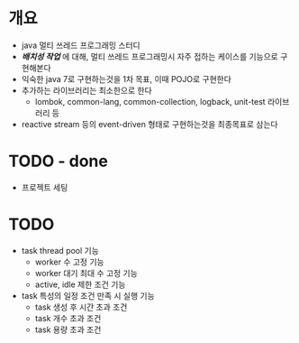 # 개요
- java 멀티 쓰레드 프로그래밍 스터디
- ***배치성 작업*** 에 대해, 멀티 쓰레드 프로그래밍시 자주 접하는 케이스를 기능으로 구현해본다
- 익숙한 java 7로 구현하는것을 1차 목표, 이때 POJO로 구현한다
- 추가하는 라이브러리는 최소한으로 한다
	- lombok, common-lang, common-collection, logback, unit-test 라이브러리 등
- reactive stream 등의 event-driven 형태로 구현하는것을 최종목표로 삼는다

# TODO - done
- 프로젝트 세팅

# TODO
- task thread pool 기능
	- worker 수 고정 기능
	- worker 대기 최대 수 고정 기능
	- active, idle 제한 조건 기능
- task 특성의 일정 조건 만족 시 실행 기능
	- task 생성 후 시간 초과 조건
	- task 개수 초과 조건
	- task 용량 초과 조건
